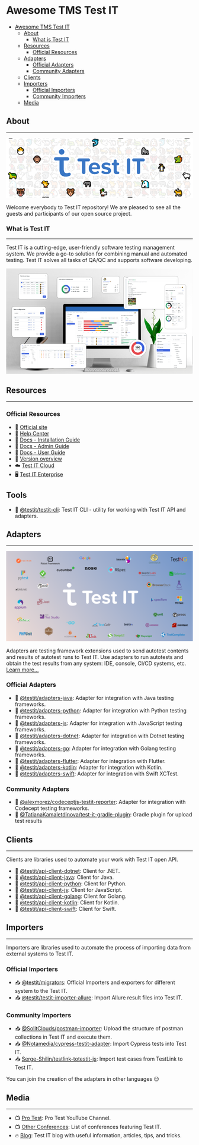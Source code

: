 # Awesome TMS Test IT

- [Awesome TMS Test IT](#awesome-tms-test-it)
  - [About](#about)
    - [What is Test IT](#what-is-test-it)
  - [Resources](#resources)
    - [Official Resources](#official-resources)
  - [Adapters](#adapters)
    - [Official Adapters](#official-adapters)
    - [Community Adapters](#community-adapters)
  - [Clients](#clients)
  - [Importers](#importers)
    - [Official Importers](#official-importers)
    - [Community Importers](#community-importers)
  - [Media](#media)

## About

___

![](/images/testit.png)

Welcome everybody to Test IT repository! We are pleased to see all the guests and participants of our open source project.

### What is Test IT

___

Test IT is a cutting-edge, user-friendly software testing management system. We provide a go-to solution for combining manual and automated testing. Test IT solves all tasks of QA/QC and supports software developing.

![](/images/dashboard.png)

## Resources

___

### Official Resources

- 💼 [Official site](https://testit.software/)
- 💉 [Help Center](https://support.yoonion.ru/)
- 📖 [Docs - Installation Guide](https://docs.testit.software/installation-guide/)
- 📖 [Docs - Admin Guide](https://docs.testit.software/user-guide/admin-guide/admin-guide-intro.html)
- 📖 [Docs - User Guide](https://docs.testit.software/user-guide/)
- 🔎 [Version overview](https://www.youtube.com/playlist?list=PLm_vmYqj5D6B-bGljSlfjPAd7raneLlUR)
- ☁️ [Test IT Cloud](https://id.testit.software/login)
- 🖥️ [Test IT Enterprise](https://testit.software/versions)

## Tools

- 🧪 [@testit/testit-cli](https://github.com/testit-tms/testit-cli): Test IT CLI - utility for working with Test IT API and adapters.

## Adapters

___

![](/images/frameworks.png)

Adapters are testing framework extensions used to send autotest contents and results of autotest runs to Test IT. Use adapters to run autotests and obtain the test results from any system: IDE, console, CI/CD systems, etc. [Learn more...](https://docs.testit.software/user-guide/autotests/launch-autotests-from-client-libraries.html)

### Official Adapters

- 🧪 [@testit/adapters-java](https://github.com/testit-tms/adapters-java): Adapter for integration with Java testing frameworks.
- 🧪 [@testit/adapters-python](https://github.com/testit-tms/adapters-python): Adapter for integration with Python testing frameworks.
- 🧪 [@testit/adapters-js](https://github.com/testit-tms/adapters-js): Adapter for integration with JavaScript testing frameworks.
- 🧪 [@testit/adapters-dotnet](https://github.com/testit-tms/adapters-dotnet): Adapter for integration with Dotnet testing frameworks.
- 🧪 [@testit/adapters-go](https://github.com/testit-tms/adapters-go): Adapter for integration with Golang testing frameworks.
- 🧪 [@testit/adapters-flutter](https://github.com/testit-tms/adapters-flutter): Adapter for integration with Flutter.
- 🧪 [@testit/adapters-kotlin](https://github.com/testit-tms/adapters-kotlin): Adapter for integration with Kotlin.
- 🧪 [@testit/adapters-swift](https://github.com/testit-tms/adapters-swift): Adapter for integration with Swift XCTest.

### Community Adapters

- 🧪 [@alexmorez/codeceptjs-testit-reporter](https://github.com/alexmorez/codeceptjs-testit-reporter): Adapter for integration with Codecept testing frameworks.
- 🧪 [@TatianaKamaletdinova/test-it-gradle-plugin](https://github.com/TatianaKamaletdinova/test-it-gradle-plugin): Gradle plugin for upload test results

## Clients

___

Clients are libraries used to automate your work with Test IT open API.

- 🔌 [@testit/api-client-dotnet](https://github.com/testit-tms/api-client-dotnet): Client for .NET.
- 🔌 [@testit/api-client-java](https://github.com/testit-tms/api-client-java): Client for Java.
- 🔌 [@testit/api-client-python](https://github.com/testit-tms/api-client-python): Client for Python.
- 🔌 [@testit/api-client-js](https://github.com/testit-tms/api-client-js): Client for JavaScript.
- 🔌 [@testit/api-client-golang](https://github.com/testit-tms/api-client-golang): Client for Golang.
- 🔌 [@testit/api-client-kotlin](https://github.com/testit-tms/api-client-kotlin): Client for Kotlin.
- 🔌 [@testit/api-client-swift](https://github.com/testit-tms/api-client-swift): Client for Swift.

## Importers


___

Importers are libraries used to automate the process of importing data from external systems to Test IT.

### Official Importers

- 📥 [@testit/migrators](https://github.com/testit-tms/migrators): Official Importers and exporters for different system to the Test IT.
- 📥 [@testit/testit-importer-allure](https://github.com/testit-tms/importers): Import Allure result files into Test IT.

### Community Importers

- 📥 [@SolitClouds/postman-importer](https://github.com/SolitClouds/test_it_postman_integration): Upload the structure of postman collections in Test IT and execute them.
- 📥 [@Notamedia/cypress-testit-adapter](https://github.com/notamedia/cypress-testit-adapter): Import Cypress tests into Test IT.
- 📥 [Serge-Shilin/testlink-totestit-js](https://github.com/Serge-Shilin/testlink-totestit-js): Import test cases from TestLink to Test IT.

You can join the creation of the adapters in other languages 😉

## Media

___

- 📺 [Pro Test](https://www.youtube.com/playlist?list=PLm_vmYqj5D6ClgE13L8A4ZLKbwdMTfv3r): Pro Test YouTube Channel.
- 📺 [Other Conferences](https://www.youtube.com/playlist?list=PLm_vmYqj5D6AyZLlI6Rx6fne8-WMESQe_): List of conferences featuring Test IT.
- 🔥 [Blog](https://testit.software/blog): Test IT blog with useful information, articles, tips, and tricks.
